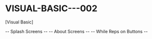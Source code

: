 # VISUAL-BASIC---002

[Visual Basic]

-- Splash Screens --
-- About Screens --
-- While Reps on Buttons --
